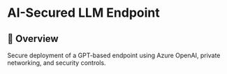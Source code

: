 # AI-Secured LLM Endpoint

## 🌟 Overview
Secure deployment of a GPT-based endpoint using Azure OpenAI, private networking, and security controls.